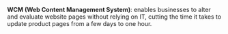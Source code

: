 **WCM (Web Content Management System)**: enables businesses to alter and evaluate website pages without relying on IT, cutting the time it takes to update product pages from a few days to one hour.